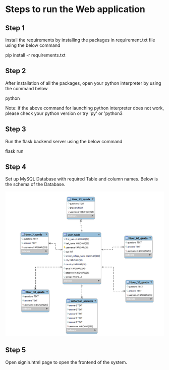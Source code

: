 # Steps to run the Web application 

## Step 1 

Install the requirements by installing the packages in requirement.txt file using the below command

pip install -r requirements.txt

## Step 2

After installation of all the packages, open your python interpreter by using the command below

python

Note: if the above command for launching python interpreter does not work, please check your python version or try 'py' or 'python3

## Step 3 

Run the flask backend server using the below command 

flask run

## Step 4

Set up MySQL Database with required Table and column names. Below is the schema of the Database.

![Database Schema](DBSchema.png)

## Step 5 

Open signin.html page to open the frontend of the system.






